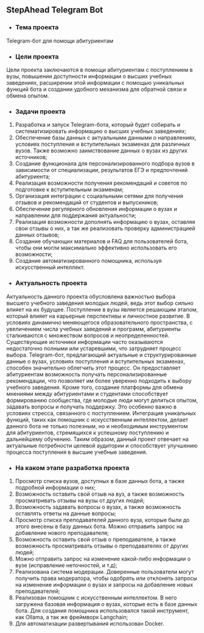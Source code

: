 ## StepAhead Telegram Bot

- ### Тема проекта

Telegram-бот для помощи абитуриентам

- ### Цели проекта

Цели проекта заключаются в помощи абитуриентам с поступлением в вузы, повышении доступности информации о высших учебных заведениях, расширении этой информации с помощью уникальных функций бота и создании удобного механизма для обратной связи и обмена опытом.

- ### Задачи проекта

1. Разработка и запуск Telegram-бота, который будет собирать и систематизировать информацию о высших учебных заведениях;
2. Обеспечение базы данных с актуальными данными о направлениях, условиях поступления и вступительных экзаменах для
   различных вузов. Также возможно заимствование данных о вузах из других источников;
3. Создание функционала для персонализированного подбора вузов в зависимости от специализации, результатов ЕГЭ и
   предпочтений абитуриента;
4. Реализация возможности получения рекомендаций и советов по подготовке к вступительным экзаменам;
5. Организация интеграции с социальными сетями для получения отзывов и рекомендаций от студентов и выпускников;
6. Обеспечение регулярного обновления информации о вузах и направлении для поддержания актуальности;
7. Реализация возможности дополнять информацию о вузах, оставляя свои отзывы о них, а так же реализовать проверку
   администрацией данных отзывов;
8. Создание обучающих материалов и FAQ для пользователей бота, чтобы они могли максимально эффективно использовать его
   возможности;
9. Создание автоматизированного помощника, используя искусственный интеллект.

- ### Актуальность проекта

Актуальность данного проекта обусловлена важностью выбора высшего учебного заведения молодых людей, ведь этот выбор сильно влияет на их будущее.
Поступление в вузы является решающим этапом, который влияет на карьерные перспективы и личностное развитие.
В условиях динамично меняющегося образовательного пространства, с увеличением числа учебных заведений и программ, абитуриенты сталкиваются с множеством вопросов и неопределенностей.
Существующие источники информации часто оказываются недостаточно полными или устаревшими, что затрудняет процесс выбора. 
Telegram-бот, предлагающий актуальные и структурированные данные о вузах, условиях поступления и вступительных экзаменах, способен значительно облегчить этот процесс.
Он предоставляет абитуриентам возможность получать персонализированные рекомендации, что позволяет им более уверенно подходить к выбору учебного заведения.
Кроме того, создание платформы для обмена мнениями между абитуриентами и студентами способствует формированию сообщества, где молодые люди могут делиться опытом, задавать вопросы и получать поддержку.
Это особенно важно в условиях стресса, связанного с поступлением.
Интеграция уникальных функций, таких как помощник с искусственным интеллектом, делает данного бота не только полезным, но и необходимым инструментом для абитуриентов, стремящихся к успешному поступлению и дальнейшему обучению.
Таким образом, данный проект отвечает на актуальные потребности целевой аудитории и способствует улучшению процесса поступления в высшие учебные заведения.

- ### На каком этапе разработка проекта

1. Просмотр списка вузов, доступных в базе данных бота, а также подробной информации о них;
2. Возможность оставить свой отзыв на вуз, а также возможность просматривать отзывы на вузы от других людей;
3. Возможность задавать вопросы о вузах, а также возможность оставлять ответы на данные вопросы;
4. Просмотр списка преподавателей данного вуза, которые были до этого внесены в базу данных бота. Можно отправить запрос на добавление нового преподавателя;
5. Возможность оставить свой отзыв о преподавателе, а также возможность просматривать отзывы о преподавателях от других людей;
6. Можно отправить запрос на изменение какой-либо информации о вузе (исправление неточностей, и т.д);
7. Реализована система модерации. Доверенные пользователи могут получить права модератора, чтобы одобрять или отклонять запросы на изменение информации о вузах и запросы на добавление новых преподавателей;
8. Реализован помощник с искусственным интеллектом. В него загружена базовая информация о вузах, которые есть в базе данных бота. Для создания помощника использовался такой инструмент, как Ollama, а так же фреймворк Langchain;
9. Для автоматизации развертывания использован Docker.
